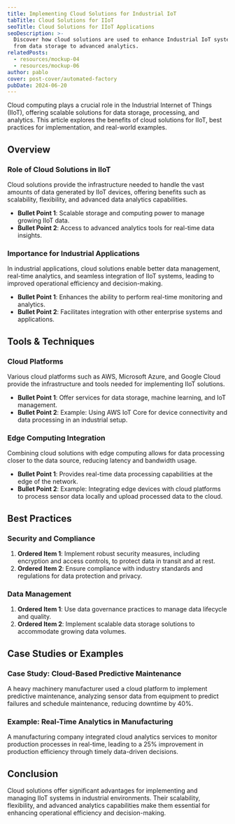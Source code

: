 ```yaml
---
title: Implementing Cloud Solutions for Industrial IoT
tabTitle: Cloud Solutions for IIoT
seoTitle: Cloud Solutions for IIoT Applications
seoDescription: >-
  Discover how cloud solutions are used to enhance Industrial IoT systems,
  from data storage to advanced analytics.
relatedPosts:
  - resources/mockup-04
  - resources/mockup-06
author: pablo
cover: post-cover/automated-factory
pubDate: 2024-06-20
---
```


Cloud computing plays a crucial role in the Industrial Internet of Things (IIoT), offering
scalable solutions for data storage, processing, and analytics. This article explores the
benefits of cloud solutions for IIoT, best practices for implementation, and real-world
examples.

## Overview

### Role of Cloud Solutions in IIoT

Cloud solutions provide the infrastructure needed to handle the vast amounts of data
generated by IIoT devices, offering benefits such as scalability, flexibility, and
advanced data analytics capabilities.

- **Bullet Point 1**: Scalable storage and computing power to manage growing IIoT data.
- **Bullet Point 2**: Access to advanced analytics tools for real-time data insights.

### Importance for Industrial Applications

In industrial applications, cloud solutions enable better data management, real-time
analytics, and seamless integration of IIoT systems, leading to improved operational
efficiency and decision-making.

- **Bullet Point 1**: Enhances the ability to perform real-time monitoring and analytics.
- **Bullet Point 2**: Facilitates integration with other enterprise systems and
  applications.

## Tools & Techniques

### Cloud Platforms

Various cloud platforms such as AWS, Microsoft Azure, and Google Cloud provide the
infrastructure and tools needed for implementing IIoT solutions.

- **Bullet Point 1**: Offer services for data storage, machine learning, and IoT
  management.
- **Bullet Point 2**: Example: Using AWS IoT Core for device connectivity and data
  processing in an industrial setup.

### Edge Computing Integration

Combining cloud solutions with edge computing allows for data processing closer to the
data source, reducing latency and bandwidth usage.

- **Bullet Point 1**: Provides real-time data processing capabilities at the edge of the
  network.
- **Bullet Point 2**: Example: Integrating edge devices with cloud platforms to process
  sensor data locally and upload processed data to the cloud.

## Best Practices

### Security and Compliance

1. **Ordered Item 1**: Implement robust security measures, including encryption and access
   controls, to protect data in transit and at rest.
1. **Ordered Item 2**: Ensure compliance with industry standards and regulations for data
   protection and privacy.

### Data Management

1. **Ordered Item 1**: Use data governance practices to manage data lifecycle and quality.
1. **Ordered Item 2**: Implement scalable data storage solutions to accommodate growing
   data volumes.

## Case Studies or Examples

### Case Study: Cloud-Based Predictive Maintenance

A heavy machinery manufacturer used a cloud platform to implement predictive maintenance,
analyzing sensor data from equipment to predict failures and schedule maintenance,
reducing downtime by 40%.

### Example: Real-Time Analytics in Manufacturing

A manufacturing company integrated cloud analytics services to monitor production
processes in real-time, leading to a 25% improvement in production efficiency through
timely data-driven decisions.

## Conclusion

Cloud solutions offer significant advantages for implementing and managing IIoT systems in
industrial environments. Their scalability, flexibility, and advanced analytics
capabilities make them essential for enhancing operational efficiency and decision-making.
